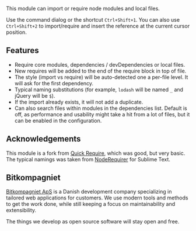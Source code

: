 This module can import or require node modules and local files.

Use the command dialog or the shortcut `Ctrl+Shift+1`. You can also use `Ctrl+Shift+2` to import/require and insert the reference at the current cursor position.

## Features

* Require core modules, dependencies / devDependencies or local files.
* New requires will be added to the end of the require block in top of file.
* The style (import vs require) will be auto-detected one a per-file level. It will ask for the first dependency.
* Typical naming substitutions (for example, `lodash` will be named `_` and jQuery will be `$`).
* If the import already exists, it will not add a duplicate.
* Can also search files within modules in the dependencies list. Default is off, as performance and usability might take a hit from a lot of files, but it can be enabled in the configuration.

## Acknowledgements

This module is a fork from [Quick Require](https://github.com/milkmidi/vscode_extension_quick_require), which was
good, but very basic. The typical namings was taken from [NodeRequirer](https://github.com/ganemone/NodeRequirer) for
Sublime Text.

## Bitkompagniet

[Bitkompagniet ApS](http://bitkompagniet.dk/) is a Danish development company specializing in tailored web applications for customers. We use modern tools and methods to get the work done, while still keeping a focus on maintainability and extensibility.

The things we develop as open source software will stay open and free.